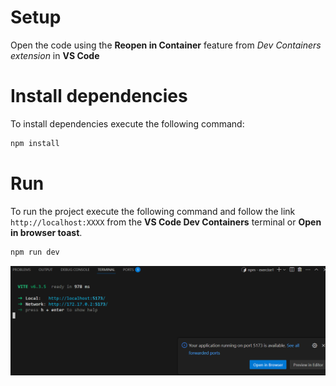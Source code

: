 # Setup

Open the code using the **Reopen in Container** feature from *Dev Containers extension* in **VS Code**

# Install dependencies

To install dependencies execute the following command:

```bash
npm install
```

# Run

To run the project execute the following command and follow the link ```http://localhost:XXXX``` from the **VS Code Dev Containers** terminal or **Open in browser toast**.

```bash
npm run dev
```

![Open In Browser](../assets/open-in-browser.png)
